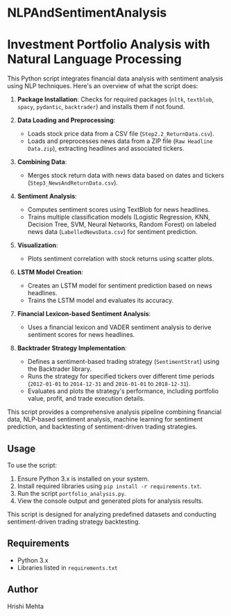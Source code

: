 # NLPAndSentimentAnalysis
# Investment Portfolio Analysis with Natural Language Processing

This Python script integrates financial data analysis with sentiment analysis using NLP techniques. Here's an overview of what the script does:

1. **Package Installation**: Checks for required packages (`nltk`, `textblob`, `spacy`, `pydantic`, `backtrader`) and installs them if not found.

2. **Data Loading and Preprocessing**:
   - Loads stock price data from a CSV file (`Step2.2_ReturnData.csv`).
   - Loads and preprocesses news data from a ZIP file (`Raw Headline Data.zip`), extracting headlines and associated tickers.

3. **Combining Data**:
   - Merges stock return data with news data based on dates and tickers (`Step3_NewsAndReturnData.csv`).

4. **Sentiment Analysis**:
   - Computes sentiment scores using TextBlob for news headlines.
   - Trains multiple classification models (Logistic Regression, KNN, Decision Tree, SVM, Neural Networks, Random Forest) on labeled news data (`LabelledNewsData.csv`) for sentiment prediction.

5. **Visualization**:
   - Plots sentiment correlation with stock returns using scatter plots.

6. **LSTM Model Creation**:
   - Creates an LSTM model for sentiment prediction based on news headlines.
   - Trains the LSTM model and evaluates its accuracy.

7. **Financial Lexicon-based Sentiment Analysis**:
   - Uses a financial lexicon and VADER sentiment analysis to derive sentiment scores for news headlines.

8. **Backtrader Strategy Implementation**:
   - Defines a sentiment-based trading strategy (`SentimentStrat`) using the Backtrader library.
   - Runs the strategy for specified tickers over different time periods (`2012-01-01` to `2014-12-31` and `2016-01-01` to `2018-12-31`).
   - Evaluates and plots the strategy's performance, including portfolio value, profit, and trade execution details.

This script provides a comprehensive analysis pipeline combining financial data, NLP-based sentiment analysis, machine learning for sentiment prediction, and backtesting of sentiment-driven trading strategies.

## Usage

To use the script:

1. Ensure Python 3.x is installed on your system.
2. Install required libraries using `pip install -r requirements.txt`.
3. Run the script `portfolio_analysis.py`.
4. View the console output and generated plots for analysis results.

This script is designed for analyzing predefined datasets and conducting sentiment-driven trading strategy backtesting.

## Requirements

- Python 3.x
- Libraries listed in `requirements.txt`

## Author

Hrishi Mehta
